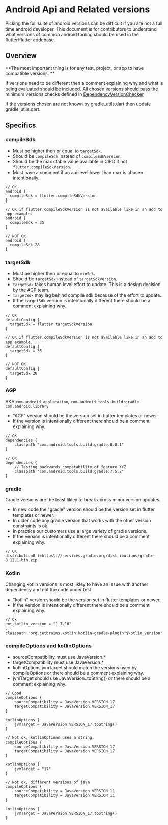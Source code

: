# Android Api and Related versions

Picking the full suite of android versions can be difficult if you are not a full time android developer.
This document is for contributors to understand what versions of common android tooling should be used in the flutter/flutter codebase.

## Overview

**The most important thing is for any test, project, or app to have compatible versions. **

If versions need to be different then a comment explaining why and what is being evaluated should be included.
All chosen versions should pass the minimum versions checks defined in [DependencyVersionChecker](https://github.com/flutter/flutter/blob/main/packages/flutter_tools/gradle/src/main/kotlin/DependencyVersionChecker.kt)

If the versions chosen are not known by [gradle_utils.dart](https://github.com/flutter/flutter/blob/a16c447abcb695b4ca907d59e66dc87f4f7178d3/packages/flutter_tools/lib/src/android/gradle_utils.dart#L63) then update gradle_utils.dart.

## Specifics

### compileSdk

- Must be higher then or equal to `targetSdk`.
- Should be `compileSdk` instead of `compileSdkVersion`.
- Should be the max stable value available in CIPD if not `flutter.compileSdkVersion`.
- Must have a comment if an api level lower than max is chosen intentionally.

```
// OK
android {
  compileSdk = flutter.compileSdkVersion
}
```

```
// OK if flutter.compileSdkVersion is not available like in an add to app example.
android {
  compileSdk = 35
}
```

```
// NOT OK
android {
  compileSdk 28
}
```

### targetSdk

- Must be higher then or equal to `minSdk`.
- Should be `targetSdk` instead of `targetSdkVersion`.
- `targetSdk` takes human level effort to update. This is a design decision by the AGP team.
- `targetSdk` may lag behind compile sdk because of the effort to update.
- If the `targetSdk` version is intentionally different there should be a comment explaining why.

```
// OK
defaultConfig {
  targetSdk = flutter.targetSdkVersion
}
```

```
// OK if flutter.compileSdkVersion is not available like in an add to app example.
defaultConfig {
  targetSdk = 35
}
```

```
// NOT OK
defaultConfig {
  targetSdk 28
}
```

### AGP
AKA `com.android.application`, `com.android.tools.build:gradle` `com.android.library`

- "AGP" version should be the version set in flutter templates or newer.
- If the version is intentionally different there should be a comment explaining why.


```
// OK
dependencies {
    classpath "com.android.tools.build:gradle:8.8.1"
}
```

```
// OK
dependencies {
    // Testing backwards compatability of feature XYZ
    classpath "com.android.tools.build:gradle:7.5.2"
}
```

### gradle

Gradle versions are the least likley to break across minor version updates.

- In new code the "gradle" version should be the version set in flutter templates or newer.
- In older code any gradle version that works with the other version constraints is ok.
- In practice our customers use a large variety of gradle versions.
- If the version is intentionally different there should be a comment explaining why.

```
// OK
distributionUrl=https\://services.gradle.org/distributions/gradle-8.12.1-bin.zip
```

### Kotlin

Changing kotlin versions is most likley to have an issue with another dependency and not the code under test.

- "kotlin" version should be the version set in flutter templates or newer.
- If the version is intentionally different there should be a comment explaining why.

```
// Ok
ext.kotlin_version = "1.7.10"
...
classpath "org.jetbrains.kotlin:kotlin-gradle-plugin:$kotlin_version"
```

### compileOptions and kotlinOptions

- sourceCompatibility must use JavaVersion.*
- targetCompatibility must use JavaVersion.*
- kotlinOptions jvmTarget should match the versions used by compileOptions or there should be a comment explaining why.
- jvmTarget should use JavaVersion.<SOMEVERSION>.toString() or there should be a comment explaining why.

```
// Good
compileOptions {
    sourceCompatibility = JavaVersion.VERSION_17
    targetCompatibility = JavaVersion.VERSION_17
}

kotlinOptions {
    jvmTarget = JavaVersion.VERSION_17.toString()
}
```

```
// Not ok, kotlinOptions uses a string.
compileOptions {
    sourceCompatibility = JavaVersion.VERSION_17
    targetCompatibility = JavaVersion.VERSION_17
}

kotlinOptions {
    jvmTarget = "17"
}
```

```
// Not ok, different versions of java
compileOptions {
    sourceCompatibility = JavaVersion.VERSION_11
    targetCompatibility = JavaVersion.VERSION_11
}

kotlinOptions {
    jvmTarget = JavaVersion.VERSION_17.toString()
}
```
